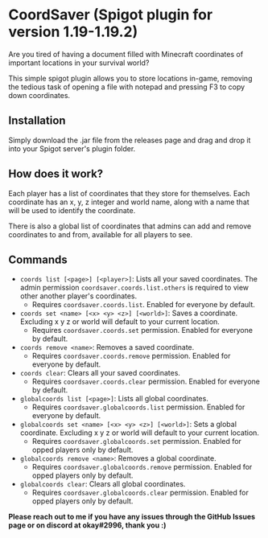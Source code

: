 # CoordSaver (Spigot plugin for version 1.19-1.19.2)
Are you tired of having a document filled with Minecraft coordinates of important locations in your survival world?

This simple spigot plugin allows you to store locations in-game, removing the tedious task of opening a file with notepad and pressing F3 to copy down coordinates.

## Installation
Simply download the .jar file from the releases page and drag and drop it into your Spigot server's plugin folder.

## How does it work?
Each player has a list of coordinates that they store for themselves. Each coordinate has an x, y, z integer and world name, along with a name that will be used to identify the coordinate.

There is also a global list of coordinates that admins can add and remove coordinates to and from, available for all players to see.

## Commands
- `coords list [<page>] [<player>]`: Lists all your saved coordinates. The admin permission `coordsaver.coords.list.others` is required to view other another player's coordinates.
    - Requires `coordsaver.coords.list`. Enabled for everyone by default.
- `coords set <name> [<x> <y> <z>] [<world>]`: Saves a coordinate. Excluding x y z or world will default to your current location. 
    - Requires `coordsaver.coords.set` permission. Enabled for everyone by default.
- `coords remove <name>`: Removes a saved coordinate.
    - Requires `coordsaver.coords.remove` permission. Enabled for everyone by default.
- `coords clear`: Clears all your saved coordinates.
    - Requires `coordsaver.coords.clear` permission. Enabled for everyone by default.
- `globalcoords list [<page>]`: Lists all global coordinates.
    - Requires `coordsaver.globalcoords.list` permission. Enabled for everyone by default.
- `globalcoords set <name> [<x> <y> <z>] [<world>]`: Sets a global coordinate. Excluding x y z or world will default to your current location. 
    - Requires `coordsaver.globalcoords.set` permission. Enabled for opped players only by default.
- `globalcoords remove <name>`: Removes a global coordinate.
    - Requires `coordsaver.globalcoords.remove` permission. Enabled for opped players only by default.
- `globalcoords clear`: Clears all global coordinates.
    - Requires `coordsaver.globalcoords.clear` permission. Enabled for opped players only by default.

**Please reach out to me if you have any issues through the GitHub Issues page or on discord at okay#2996, thank you :)**